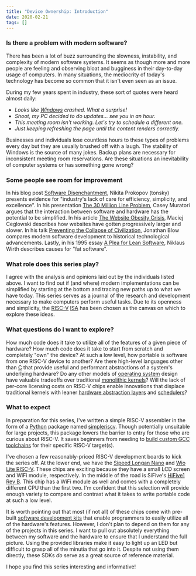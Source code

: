```yaml
---
title: "Device Ownership: Introduction"
date: 2020-02-21
tags: []
---
```

### Is there a problem with modern software?
There has been a lot of buzz surrounding the slowness, instability, and complexity of modern software systems.
It seems as though more and more people are feeling and observing bloat and bugginess in their day-to-day usage of computers.
In many situations, the mediocrity of today's technology has become so common that it isn't even seen as an issue.

During my few years spent in industry, these sort of quotes were heard almost daily:

* *Looks like [Windows](https://en.wikipedia.org/wiki/Microsoft_Windows) crashed. What a surprise!*
* *Shoot, my PC decided to do updates... see you in an hour.*
* *This meeting room isn't working. Let's try to schedule a different one.*
* *Just keeping refreshing the page until the content renders correctly.*

Businesses and individuals lose countless hours to these types of problems every day but they are usually brushed off with a laugh.
The stability of Windows is the source of many jokes.
Backup plans are necessary for inconsistent meeting room reservations.
Are these situations an inevitability of computer systems or has something gone wrong?

### Some people see room for improvement
In his blog post [Software Disenchantment](https://tonsky.me/blog/disenchantment/), Nikita Prokopov (tonsky) presents evidence for "industry's lack of care for efficiency, simplicity, and excellence".
In his presentation [The 30 Million Line Problem](https://caseymuratori.com/blog_0031), Casey Muratori argues that the interaction between software and hardware has the potential to be simplified.
In his article [The Website Obesity Crisis](https://idlewords.com/talks/website_obesity.htm), Maciej Ceglowski describes how websites have gotten progressively larger and slower.
In his talk [Preventing the Collapse of Civilization](https://www.youtube.com/watch?v=pW-SOdj4Kkk), Jonathan Blow compares modern software development to historical technological advancements.
Lastly, in his 1995 essay  [A Plea for Lean Software](https://cr.yp.to/bib/1995/wirth.pdf), Niklaus Wirth describes causes for "fat software".

### What role does this series play?
I agree with the analysis and opinions laid out by the individuals listed above.
I want to find out if (and where) modern implementations can be simplified by starting at the bottom and tracing new paths up to what we have today.
This series serves as a journal of the research and development necessary to make computers perform useful tasks.
Due to its openness and simplicity, the [RISC-V](https://en.wikipedia.org/wiki/RISC-V) [ISA](https://en.wikipedia.org/wiki/Instruction_set_architecture) has been chosen as the canvas on which to explore these ideas.

### What questions do I want to explore?
How much code does it take to utilize all of the features of a given piece of hardware?
How much code does it take to start from scratch and completely "own" the device?
At such a low level, how portable is software from one RISC-V device to another?
Are there high-level languages other than [C](https://en.wikipedia.org/wiki/C_(programming_language)) that provide useful and performant abstractions of a system's underlying hardware?
Do any other models of [operating system](https://en.wikipedia.org/wiki/Operating_system) design have valuable tradeoffs over traditional [monolithic kernels](https://en.wikipedia.org/wiki/Monolithic_kernel)?
Will the lack of per-core licensing costs on RISC-V chips enable innovations that displace traditional kernels with leaner [hardware abstraction layers](https://en.wikipedia.org/wiki/HAL_(software)) and [schedulers](https://en.wikipedia.org/wiki/Scheduling_(computing))?

### What to expect
In preparation for this series, I've written a simple RISC-V assembler in the form of a [Python](https://www.python.org/) package named [simpleriscv](https://pypi.org/project/simpleriscv/).
Though potentially unsuitable for large projects, this package lowers the barrier to entry for those who are curious about RISC-V.
It saves beginners from needing to [build custom GCC toolchains](https://github.com/riscv/riscv-gnu-toolchain) for their specific RISC-V target(s).

I've chosen a few reasonably-priced RISC-V development boards to kick the series off.
At the lower end, we have the [Sipeed Longan Nano](https://www.seeedstudio.com/Sipeed-Longan-Nano-RISC-V-GD32VF103CBT6-Development-Board-p-4205.html) and [Wio Lite RISC-V](https://www.seeedstudio.com/Wio-Lite-RISC-V-GD32VF103-p-4293.html).
These chips are exciting because they have a small LCD screen and WiFi module, respectively.
In the middle of the road is SiFive's [HiFive1 Rev B](https://www.sifive.com/boards/hifive1-rev-b).
This chip has a WiFi module as well and comes with a completely different CPU than the first two.
I'm confident that this selection will provide enough variety to compare and contrast what it takes to write portable code at such a low level.

It is worth pointing out that most (if not all) of these chips come with pre-built [software development kits](https://en.wikipedia.org/wiki/Software_development_kit) that enable programmers to easily utilize all of the hardware's features.
However, I don't plan to depend on them for any of the projects in this series.
I want to pull out absolutely everything between my software and the hardware to ensure that I understand the full picture.
Using the provided libraries make it easy to light up an LED but difficult to grasp all of the minutia that go into it.
Despite not using them directly, these SDKs _do_ serve as a great source of reference material.

I hope you find this series interesting and informative!
